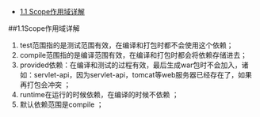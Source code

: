 * [1.1 Scope作用域详解](#1.1)

##1.1Scope作用域详解
1. test范围指的是测试范围有效，在编译和打包时都不会使用这个依赖；
2. compile范围指的是编译范围有效，在编译和打包时都会将依赖存储进去；
3. provided依赖：在编译和测试的过程有效，最后生成war包时不会加入，诸如：servlet-api，因为servlet-api，tomcat等web服务器已经存在了，如果再打包会冲突 ；
4. runtime在运行的时候依赖，在编译的时候不依赖 ；
5. 默认依赖范围是compile ；
